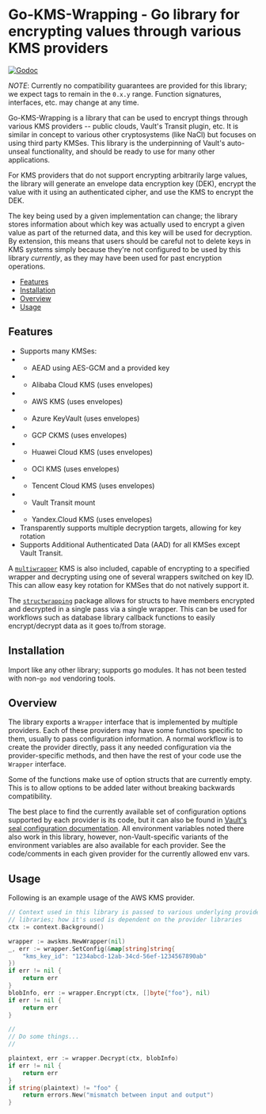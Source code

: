 # Go-KMS-Wrapping - Go library for encrypting values through various KMS providers

[![Godoc](https://godoc.org/github.com/hashicorp/go-kms-wrapping/v2?status.svg)](https://godoc.org/github.com/hashicorp/go-kms-wrapping/v2)

*NOTE*: Currently no compatibility guarantees are provided for this library; we
expect tags to remain in the `0.x.y` range. Function signatures, interfaces,
etc. may change at any time.

Go-KMS-Wrapping is a library that can be used to encrypt things through various
KMS providers -- public clouds, Vault's Transit plugin, etc. It is similar in
concept to various other cryptosystems (like NaCl) but focuses on using third
party KMSes. This library is the underpinning of Vault's auto-unseal
functionality, and should be ready to use for many other applications.

For KMS providers that do not support encrypting arbitrarily large values, the
library will generate an envelope data encryption key (DEK), encrypt the value
with it using an authenticated cipher, and use the KMS to encrypt the DEK.

The key being used by a given implementation can change; the library stores
information about which key was actually used to encrypt a given value as part
of the returned data, and this key will be used for decryption. By extension,
this means that users should be careful not to delete keys in KMS systems
simply because they're not configured to be used by this library _currently_,
as they may have been used for past encryption operations.

<!-- START doctoc generated TOC please keep comment here to allow auto update -->
<!-- DON'T EDIT THIS SECTION, INSTEAD RE-RUN doctoc TO UPDATE -->


- [Features](#features)
- [Installation](#installation)
- [Overview](#overview)
- [Usage](#usage)

<!-- END doctoc generated TOC please keep comment here to allow auto update -->

## Features

  * Supports many KMSes:
  * * AEAD using AES-GCM and a provided key
  * * Alibaba Cloud KMS (uses envelopes)
  * * AWS KMS (uses envelopes)
  * * Azure KeyVault (uses envelopes)
  * * GCP CKMS (uses envelopes)
  * * Huawei Cloud KMS (uses envelopes)
  * * OCI KMS (uses envelopes)
  * * Tencent Cloud KMS (uses envelopes)
  * * Vault Transit mount
  * * Yandex.Cloud KMS (uses envelopes)
  * Transparently supports multiple decryption targets, allowing for key rotation
  * Supports Additional Authenticated Data (AAD) for all KMSes except Vault Transit.

A
[`multiwrapper`](https://github.com/hashicorp/go-kms-wrapping/tree/v2/multiwrapper)
KMS is also included, capable of encrypting to a specified wrapper and
decrypting using one of several wrappers switched on key ID. This can allow
easy key rotation for KMSes that do not natively support it.

The
[`structwrapping`](https://github.com/hashicorp/go-kms-wrapping/tree/v2/structwrapping)
package allows for structs to have members encrypted and decrypted in a single
pass via a single wrapper. This can be used for workflows such as database
library callback functions to easily encrypt/decrypt data as it goes to/from
storage.

## Installation

Import like any other library; supports go modules. It has not been tested with
non-`go mod` vendoring tools.

## Overview

The library exports a `Wrapper` interface that is implemented by multiple
providers. Each of these providers may have some functions specific to them,
usually to pass configuration information. A normal workflow is to create the
provider directly, pass it any needed configuration via the provider-specific
methods, and then have the rest of your code use the `Wrapper` interface.

Some of the functions make use of option structs that are currently empty. This
is to allow options to be added later without breaking backwards compatibility.

The best place to find the currently available set of configuration options
supported by each provider is its code, but it can also be found in [Vault's
seal configuration
documentation](https://www.vaultproject.io/docs/configuration/seal/index.html).
All environment variables noted there also work in this library, however,
non-Vault-specific variants of the environment variables are also available for
each provider. See the code/comments in each given provider for the currently
allowed env vars.

## Usage

Following is an example usage of the AWS KMS provider. 

```go
// Context used in this library is passed to various underlying provider
// libraries; how it's used is dependent on the provider libraries
ctx := context.Background()

wrapper := awskms.NewWrapper(nil)
_, err := wrapper.SetConfig(&map[string]string{
    "kms_key_id": "1234abcd-12ab-34cd-56ef-1234567890ab"
})
if err != nil {
    return err
}
blobInfo, err := wrapper.Encrypt(ctx, []byte{"foo"}, nil)
if err != nil {
    return err
}

//
// Do some things...
//

plaintext, err := wrapper.Decrypt(ctx, blobInfo)
if err != nil {
    return err
}
if string(plaintext) != "foo" {
    return errors.New("mismatch between input and output")
}
```
